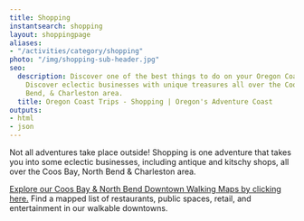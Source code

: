 ```yaml
---
title: Shopping
instantsearch: shopping
layout: shoppingpage
aliases:
- "/activities/category/shopping"
photo: "/img/shopping-sub-header.jpg"
seo:
  description: Discover one of the best things to do on your Oregon Coast trip - shopping!
    Discover eclectic businesses with unique treasures all over the Coos Bay, North
    Bend, & Charleston area.
  title: Oregon Coast Trips - Shopping | Oregon's Adventure Coast
outputs:
- html
- json
---
```

Not all adventures take place outside! Shopping is one adventure that takes you into some eclectic businesses, including antique and kitschy shops, all over the Coos Bay, North Bend & Charleston area.

[Explore our Coos Bay & North Bend Downtown Walking Maps by clicking here.](https://app.forestry.io/sites/i-pbgsi-1h8yyg/body-media//img/walking-map-cbnb.pdf) Find a mapped list of restaurants, public spaces, retail, and entertainment in our walkable downtowns.